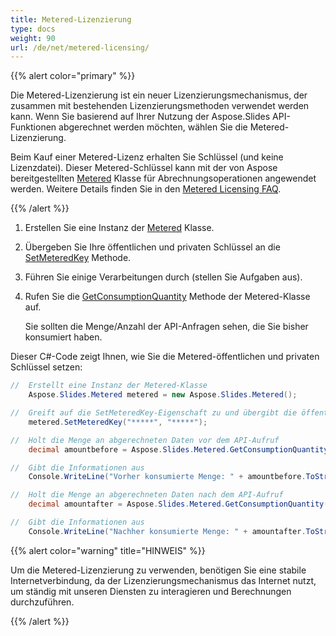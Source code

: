 ```yaml
---  
title: Metered-Lizenzierung  
type: docs  
weight: 90  
url: /de/net/metered-licensing/  
---  
```


{{% alert color="primary" %}}  

Die Metered-Lizenzierung ist ein neuer Lizenzierungsmechanismus, der zusammen mit bestehenden Lizenzierungsmethoden verwendet werden kann. Wenn Sie basierend auf Ihrer Nutzung der Aspose.Slides API-Funktionen abgerechnet werden möchten, wählen Sie die Metered-Lizenzierung.  

Beim Kauf einer Metered-Lizenz erhalten Sie Schlüssel (und keine Lizenzdatei). Dieser Metered-Schlüssel kann mit der von Aspose bereitgestellten [Metered](https://reference.aspose.com/slides/net/aspose.slides/metered/) Klasse für Abrechnungsoperationen angewendet werden. Weitere Details finden Sie in den [Metered Licensing FAQ](https://purchase.aspose.com/faqs/licensing/metered).  

{{% /alert %}}  

1. Erstellen Sie eine Instanz der [Metered](https://reference.aspose.com/slides/net/aspose.slides/metered/) Klasse.  
1. Übergeben Sie Ihre öffentlichen und privaten Schlüssel an die [SetMeteredKey](https://reference.aspose.com/slides/net/aspose.slides/metered/setmeteredkey/) Methode.  
1. Führen Sie einige Verarbeitungen durch (stellen Sie Aufgaben aus).  
1. Rufen Sie die [GetConsumptionQuantity](https://reference.aspose.com/slides/net/aspose.slides/metered/getconsumptionquantity/) Methode der Metered-Klasse auf.  

   Sie sollten die Menge/Anzahl der API-Anfragen sehen, die Sie bisher konsumiert haben.  

Dieser C#-Code zeigt Ihnen, wie Sie die Metered-öffentlichen und privaten Schlüssel setzen:  

```c#  
//  Erstellt eine Instanz der Metered-Klasse  
	Aspose.Slides.Metered metered = new Aspose.Slides.Metered();  

//  Greift auf die SetMeteredKey-Eigenschaft zu und übergibt die öffentlichen und privaten Schlüssel als Parameter  
	metered.SetMeteredKey("*****", "*****");  

//  Holt die Menge an abgerechneten Daten vor dem API-Aufruf  
	decimal amountbefore = Aspose.Slides.Metered.GetConsumptionQuantity();  

//  Gibt die Informationen aus  
	Console.WriteLine("Vorher konsumierte Menge: " + amountbefore.ToString());  

//  Holt die Menge an abgerechneten Daten nach dem API-Aufruf  
	decimal amountafter = Aspose.Slides.Metered.GetConsumptionQuantity();  

//  Gibt die Informationen aus  
	Console.WriteLine("Nachher konsumierte Menge: " + amountafter.ToString());  
```  

{{% alert color="warning" title="HINWEIS"  %}}  

Um die Metered-Lizenzierung zu verwenden, benötigen Sie eine stabile Internetverbindung, da der Lizenzierungsmechanismus das Internet nutzt, um ständig mit unseren Diensten zu interagieren und Berechnungen durchzuführen.  

{{% /alert %}}  